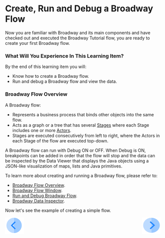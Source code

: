 # Create, Run and Debug a Broadway Flow 

Now you are familiar with Broadway and its main components and have checked out and executed the Broadway Tutorial flow, you are ready to create your first Broadway flow. 


### What Will You Experience In This Learning Item?

By the end of this learning item you will:

- Know how to create a Broadway flow.
- Run and debug a Broadway flow and view the data.

### Broadway Flow Overview

A Broadway flow:

-  Represents a business process that binds other objects into the same flow. 
-  Acts as a graph or a tree that has several [Stages](/articles/19_Broadway/19_broadway_flow_stages.md) where each Stage includes one or more [Actors](/articles/19_Broadway/03_broadway_actor.md). 
-  Stages are executed consecutively from left to right, where the Actors in each Stage of the flow are executed top-down.

A Broadway flow can run with Debug ON or OFF. When Debug is ON, breakpoints can be added in order that the flow will stop and the data can be inspected by the Data Viewer that displays the Java objects using a JSON-like visualization of maps, lists and Java primitives.

To learn more about creating and running a Broadway flow, please refer to:

* [Broadway Flow Overview](/articles/19_Broadway/02a_broadway_flow_overview.md).
* [Broadway Flow Window](/articles/19_Broadway/18_broadway_flow_window.md).
* [Run and Debug Broadway Flow](/articles/19_Broadway/25_broadway_flow_window_run_and_debug_flow.md).
* [Broadway Data Inspector](/articles/19_Broadway/27_broadway_data_inspection.md).



Now let's see the example of creating a simple flow.

[![Previous](/articles/images/Previous.png)](04_broadway_tutorials.md)[<img align="right" width="60" height="54" src="/articles/images/Next.png">](05a_create_broadway_flow_example.md)

